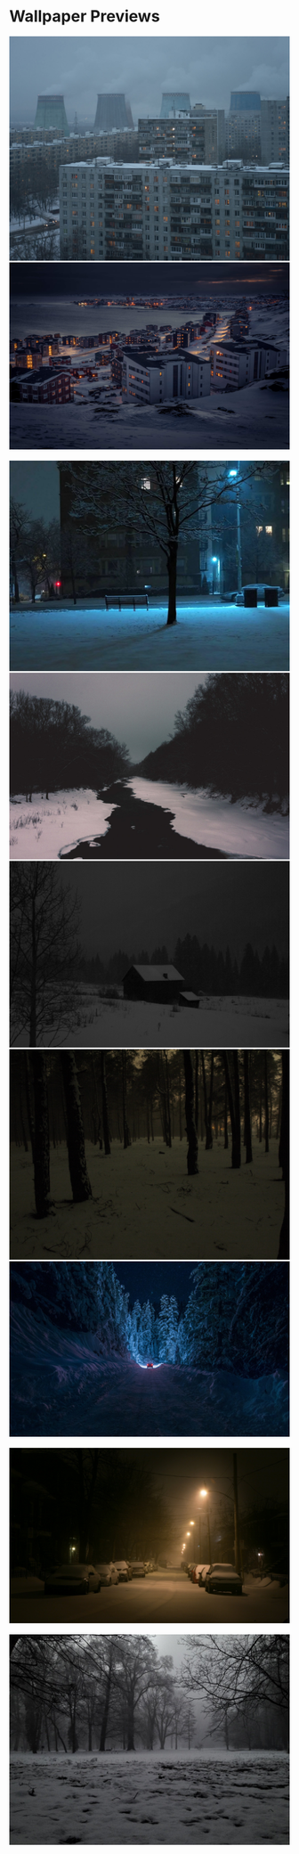 # Wallpaper Previews

<img src="001-winter.png" alt=""/>
<img src="002-winter.png" alt=""/>
<img src="003-winter.png" alt=""/>
<img src="004-winter.png" alt=""/>
<img src="005-winter.png" alt=""/>
<img src="006-winter.png" alt=""/>
<img src="007-winter.png" alt=""/>
<img src="008-winter.png" alt=""/>
<img src="009-winter.png" alt=""/>
<img src="010-winter.png" alt=""/>
<img src="011-winter.png" alt=""/>
<img src="012-winter.png" alt=""/>
<img src="013-winter.png" alt=""/>
<img src="014-winter.png" alt=""/>
<img src="015-winter.png" alt=""/>
<img src="016-winter.png" alt=""/>
